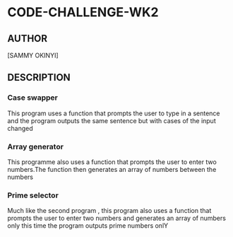 # CODE-CHALLENGE-WK2

## AUTHOR 
[SAMMY OKINYI]

## DESCRIPTION 
### Case swapper
This program uses a function that prompts the user to type in a sentence and the program outputs the same sentence but with cases of the input changed

### Array generator
This programme also uses a function that prompts the user to enter two numbers.The function then generates an array of numbers between the numbers

### Prime selector
Much like the second program , this program also uses a function that prompts the user to enter two numbers and generates an array of numbers only this time the program outputs prime numbers onlY